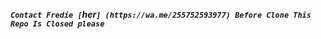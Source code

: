 ***`Contact Fredie [`her`] (https://wa.me/255752593977) Before Clone This Repo Is Closed please`***
